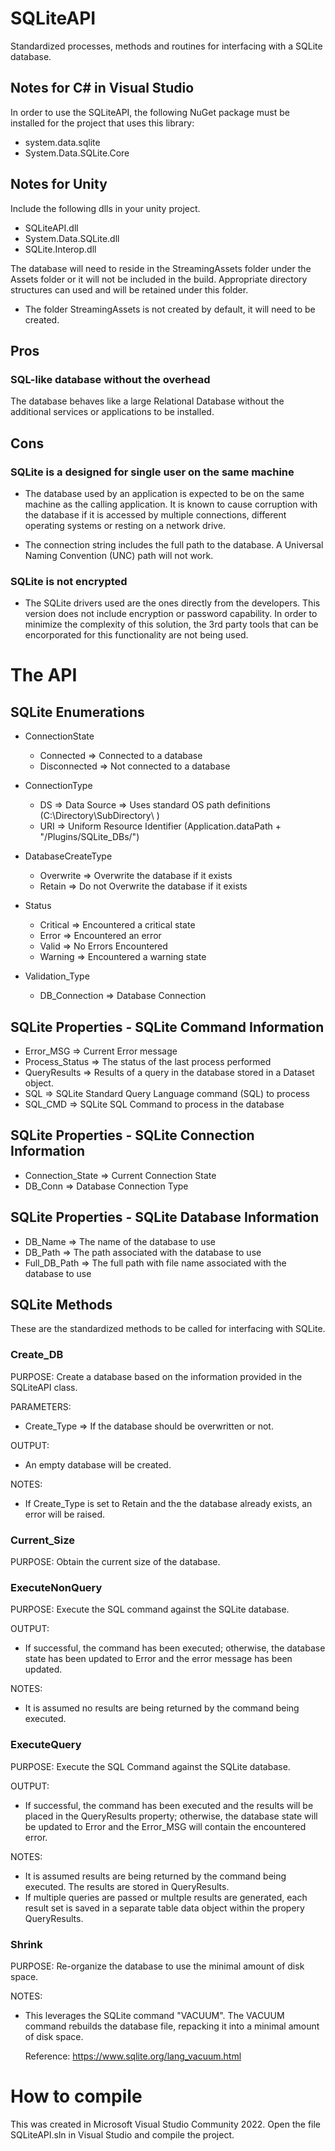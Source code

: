 # SQLiteAPI
Standardized processes, methods and routines for interfacing with a SQLite database.

## Notes for C# in Visual Studio
In order to use the SQLiteAPI, the following NuGet package must be installed for the project that uses this library:
* system.data.sqlite
* System.Data.SQLite.Core

## Notes for Unity
Include the following dlls in your unity project.
- SQLiteAPI.dll
- System.Data.SQLite.dll
- SQLite.Interop.dll

The database will need to reside in the StreamingAssets folder under the Assets folder or it will not be included in
the build.  Appropriate directory structures can used and will be retained under this folder.
- The folder StreamingAssets is not created by default, it will need to be created.

## Pros
### SQL-like database without the overhead
The database behaves like a large Relational Database without the additional services or applications to be installed.

## Cons
### SQLite is a designed for single user on the same machine
* The database used by an application is expected to be on the same machine as the calling application.  It is known to cause corruption with
  the database if it is accessed by multiple connections, different operating systems or resting on a network drive.

* The connection string includes the full path to the database.  A Universal Naming Convention (UNC) path will not work.

### SQLite is not encrypted
* The SQLite drivers used are the ones directly from the developers.  This version does not include encryption or password capability.
  In order to minimize the complexity of this solution, the 3rd party tools that can be encorporated for this functionality are not
  being used.

# The API

## SQLite Enumerations
* ConnectionState
  * Connected    => Connected to a database
  * Disconnected => Not connected to a database

* ConnectionType
  * DS	=> Data Source => Uses standard OS path definitions (C:\Directory\SubDirectory\ )
  * URI	=> Uniform Resource Identifier (Application.dataPath + "/Plugins/SQLite_DBs/")

* DatabaseCreateType
  * Overwrite => Overwrite the database if it exists
  * Retain	  => Do not Overwrite the database if it exists

* Status
  * Critical    => Encountered a critical state
  * Error		=> Encountered an error
  * Valid		=> No Errors Encountered
  * Warning		=> Encountered a warning state

* Validation_Type
  * DB_Connection => Database Connection

## SQLite Properties - SQLite Command Information
* Error_MSG      => Current Error message
* Process_Status => The status of the last process performed
* QueryResults   => Results of a query in the database stored in a Dataset object.
* SQL            => SQLite Standard Query Language command (SQL) to process
* SQL_CMD        => SQLite SQL Command to process in the database

## SQLite Properties - SQLite Connection Information
* Connection_State => Current Connection State
* DB_Conn          => Database Connection Type

## SQLite Properties - SQLite Database Information
* DB_Name       => The name of the database to use
* DB_Path       => The path associated with the database to use
* Full_DB_Path  => The full path with file name associated with the database to use

## SQLite Methods
These are the standardized methods to be called for interfacing with SQLite.

### Create_DB
PURPOSE:
Create a database based on the information provided in the SQLiteAPI class.

PARAMETERS:
- Create_Type => If the database should be overwritten or not.

OUTPUT:
- An empty database will be created.

NOTES:
- If Create_Type is set to Retain and the the database already exists, an error will be raised.

### Current_Size
PURPOSE:
Obtain the current size of the database.

### ExecuteNonQuery
PURPOSE:
Execute the SQL command against the SQLite database.

OUTPUT:
- If successful, the command has been executed; otherwise, the database state has been updated 
  to Error and the error message has been updated.

NOTES:
- It is assumed no results are being returned by the command being executed.

### ExecuteQuery
PURPOSE:
Execute the SQL Command against the SQLite database.

OUTPUT:
- If successful, the command has been executed and the results will be placed in the QueryResults property;
  otherwise, the database state will be updated to Error and the Error_MSG will contain the encountered error.

NOTES:
- It is assumed results are being returned by the command being executed.  The results are stored in QueryResults.
- If multiple queries are passed or multple results are generated, each result set is saved in a separate table
  data object within the propery QueryResults.

### Shrink
PURPOSE:
Re-organize the database to use the minimal amount of disk space.

NOTES:
- This leverages the SQLite command "VACUUM".  The VACUUM command rebuilds the database file, repacking
  it into a minimal amount of disk space.
  
  Reference: https://www.sqlite.org/lang_vacuum.html

# How to compile
This was created in Microsoft Visual Studio Community 2022.  Open the file SQLiteAPI.sln in Visual Studio and compile the project.
